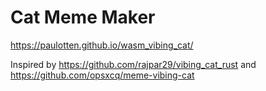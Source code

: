 # Cat Meme Maker  
https://paulotten.github.io/wasm_vibing_cat/

Inspired by https://github.com/rajpar29/vibing_cat_rust and https://github.com/opsxcq/meme-vibing-cat

